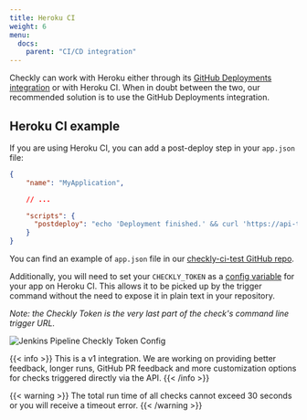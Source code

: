 ```yaml
---
title: Heroku CI
weight: 6
menu:
  docs:
    parent: "CI/CD integration"
---
```


Checkly can work with Heroku either through its [GitHub Deployments integration](/docs/cicd/github/) or with Heroku CI. When in doubt between the two, our recommended solution is to use the GitHub Deployments integration.

## Heroku CI example
If you are using Heroku CI, you can add a post-deploy step in your `app.json` file:
```json
{
    "name": "MyApplication",

    // ...

    "scripts": {
      "postdeploy": "echo 'Deployment finished.' && curl 'https://api-test.checklyhq.com/check-groups/4/trigger/$CHECKLY_TOKEN' > $PWD/checkly.json' && if [ $(grep -c '\"hasFailures\":true' $PWD/checkly.json) -ne 0 ]; then exit 1; fi"
    }
}
```

You can find an example of `app.json` file in our [checkly-ci-test GitHub repo](https://github.com/checkly/checkly-ci-test).

Additionally, you will need to set your `CHECKLY_TOKEN` as a [config variable](https://devcenter.heroku.com/articles/config-vars) for your app on Heroku CI. This allows it to be picked up by the trigger command without the need to expose it in plain text in your repository.

_Note: the Checkly Token is the very last part of the check's command line trigger URL._

![Jenkins Pipeline Checkly Token Config](/docs/images/cicd/herokuci-param.png)

{{< info >}}
This is a v1 integration. We are working on providing better feedback, longer runs, GitHub PR feedback and more customization options
for checks triggered directly via the API. 
{{< /info >}}
 
 {{< warning >}}
 The total run time of all checks cannot exceed 30 seconds or you will receive a timeout error. 
 {{< /warning >}}  
